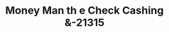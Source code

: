 ---
f_zip-code: 32025
f_state-code: FL
title: Money Man th e Check Cashing &-21315
f_phone: 386-752-7828
f_city-only: Lake City
f_address: 1010 Sw Main Blvd Lake City
f_location-unique-id: '21315'
slug: money-man-th-e-check-cashing-&-21315
updated-on: '2024-05-30T13:46:58.046Z'
created-on: '2024-05-30T13:36:59.803Z'
published-on: '2024-05-30T13:54:32.469Z'
f_city-state: cms/city/lake-city-fl.md
f_company: cms/company/money-man-th-e-check-cashing-&.md
f_state: cms/state/florida.md
layout: '[payday-loan].html'
tags: payday-loan
---